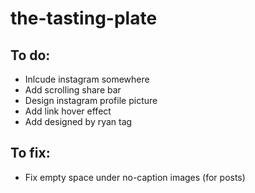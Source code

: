 # the-tasting-plate

## To do:
- Inlcude instagram somewhere
- Add scrolling share bar
- Design instagram profile picture
- Add link hover effect
- Add designed by ryan tag

## To fix:
- Fix empty space under no-caption images (for posts)